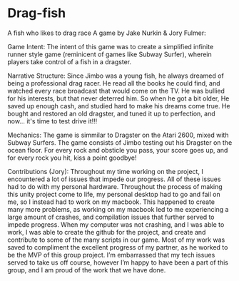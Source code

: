 # Drag-fish
A fish who likes to drag race
A game by Jake Nurkin & Jory Fulmer:

Game Intent:
The intent of this game was to create a simplified infinite runner style game (reminicent of games like Subway Surfer), wherein players take control of a fish in a dragster.

Narrative Structure:
Since Jimbo was a young fish, he always dreamed of being a professional drag racer. He read all the books he could find, and watched every race broadcast that would come on the TV. He was bullied for his interests, but that never deterred him. So when he got a bit older, He saved up enough cash, and studied hard to make his dreams come true. He bought and restored an old dragster, and tuned it up to perfection, and now… it's time to test drive it!!!

Mechanics:
The game is simmilar to Dragster on the Atari 2600, mixed with Subway Surfers. The game consists of Jimbo testing out his Dragster on the ocean floor. For every rock and obsticle you pass, your score goes up, and for every rock you hit, kiss a point goodbye!

Contributions (Jory):
Throughout my time working on the project, I encountered a lot of issues that impede our progress. All of these issues had to do with my personal hardware. Throughout the process of making this unity project come to life, my personal desktop had to go and fail on me, so I instead had to work on my macbook. This happened to create many more problems, as working on my macbook led to me experiencing a large amount of crashes, and compilation issues that further served to impede progress. When my computer was not crashing, and I was able to work, I was able to create the github for the project, and create and contribute to some of the  many scripts in our game. Most of my work was saved to compliment the excellent progress of my partner, as he worked to be the MVP of this group project. I’m embarrassed that my tech issues served to take us off course, however I’m happy to have been a part of this group, and I am proud of the work that we have done.

